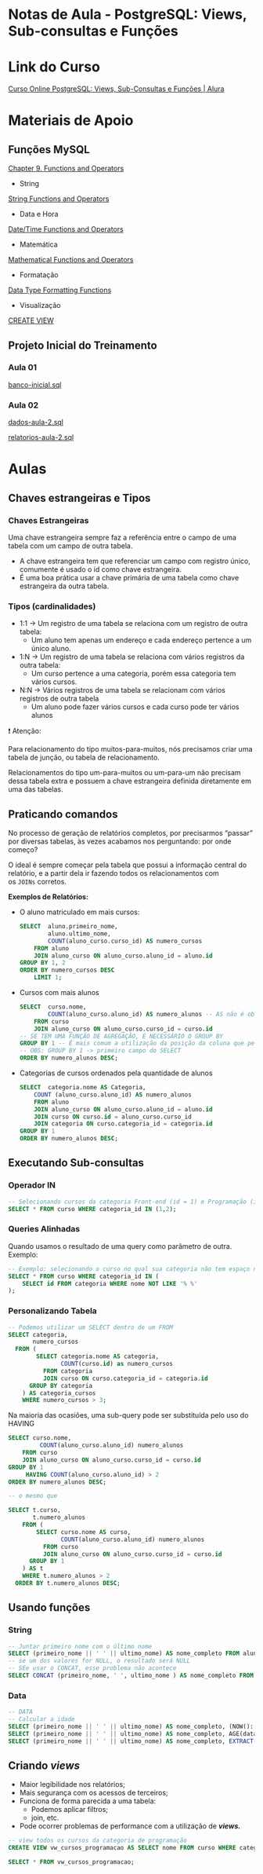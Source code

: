 # Notas de Aula - PostgreSQL: Views, Sub-consultas e Funções

# Link do Curso

[Curso Online PostgreSQL: Views, Sub-Consultas e Funções | Alura](https://cursos.alura.com.br/course/postgresql-views-sub-consultas-funcoes)

# Materiais de Apoio

## Funções MySQL

[Chapter 9. Functions and Operators](https://www.postgresql.org/docs/current/functions.html)

- String

[String Functions and Operators](https://www.postgresql.org/docs/9.1/functions-string.html)

- Data e Hora

[Date/Time Functions and Operators](https://www.postgresql.org/docs/9.1/functions-datetime.html)

- Matemática

[Mathematical Functions and Operators](https://www.postgresql.org/docs/9.5/functions-math.html)

- Formatação

[Data Type Formatting Functions](https://www.postgresql.org/docs/9.5/functions-formatting.html)

- Visualização

[CREATE VIEW](https://www.postgresql.org/docs/9.2/sql-createview.html)

## Projeto Inicial do Treinamento

### Aula 01

[banco-inicial.sql](Notas%20de%20Aula%20-%20PostgreSQL%20Views,%20Sub-consultas%20e%20%2026d3fe7f9e0241278685f79e6e01968a/banco-inicial.sql)

### Aula 02

[dados-aula-2.sql](Notas%20de%20Aula%20-%20PostgreSQL%20Views,%20Sub-consultas%20e%20%2026d3fe7f9e0241278685f79e6e01968a/dados-aula-2.sql)

[relatorios-aula-2.sql](Notas%20de%20Aula%20-%20PostgreSQL%20Views,%20Sub-consultas%20e%20%2026d3fe7f9e0241278685f79e6e01968a/relatorios-aula-2.sql)

# Aulas

## Chaves estrangeiras e Tipos

### Chaves Estrangeiras

Uma chave estrangeira sempre faz a referência entre o campo de uma tabela com um campo de outra tabela. 

- A chave estrangeira tem que referenciar um campo com registro único, comumente é usado o id como chave estrangeira.
- É uma boa prática usar a chave primária de uma tabela como chave estrangeira da outra tabela.

### Tipos (cardinalidades)

- 1:1 → Um registro de uma tabela se relaciona com um registro de outra tabela:
    - Um aluno tem apenas um endereço e cada endereço pertence a um único aluno.
- 1:N → Um registro de uma tabela se relaciona com vários registros da outra tabela:
    - Um curso pertence a uma categoria, porém essa categoria tem vários cursos.
- N:N → Vários registros de  uma tabela se relacionam com vários registros de outra tabela
    - Um aluno pode fazer vários cursos e cada curso pode ter vários alunos

<aside>
❗ Atenção:

Para relacionamento do tipo muitos-para-muitos, nós precisamos criar uma tabela de junção, ou tabela de relacionamento.

Relacionamentos do tipo um-para-muitos ou um-para-um não precisam dessa tabela extra e possuem a chave estrangeira definida diretamente em uma das tabelas.

</aside>

## Praticando comandos

No processo de geração de relatórios completos, por precisarmos “passar” por diversas tabelas, às vezes acabamos nos perguntando: por onde começo?

O ideal é sempre começar pela tabela que possui a informação central do relatório, e a partir dela ir fazendo todos os relacionamentos com os `JOINs` corretos.

**Exemplos de Relatórios:**

- O aluno matriculado em mais cursos:
    
    ```sql
    SELECT  aluno.primeiro_nome,
    		aluno.ultimo_nome,
    		COUNT(aluno_curso.curso_id) AS numero_cursos
    	FROM aluno
    	JOIN aluno_curso ON aluno_curso.aluno_id = aluno.id
    GROUP BY 1, 2
    ORDER BY numero_cursos DESC
    	LIMIT 1;
    ```
    
- Cursos com mais alunos
    
    ```sql
    SELECT  curso.nome,
    		COUNT(aluno_curso.aluno_id) AS numero_alunos -- AS não é obrigatório
    	FROM curso
    	JOIN aluno_curso ON aluno_curso.curso_id = curso.id
    -- SE TEM UMA FUNÇÃO DE AGREGAÇÃO, É NECESSÁRIO O GROUP BY
    GROUP BY 1 -- É mais comum a utilização da posição da coluna que pelo nome
    -- OBS: GROUP BY 1 -> primeiro campo do SELECT
    ORDER BY numero_alunos DESC;
    ```
    
- Categorias de cursos ordenados pela quantidade de alunos
    
    ```sql
    SELECT  categoria.nome AS Categoria,
    	COUNT (aluno_curso.aluno_id) AS numero_alunos
    	FROM aluno
    	JOIN aluno_curso ON aluno_curso.aluno_id = aluno.id
    	JOIN curso ON curso.id = aluno_curso.curso_id
    	JOIN categoria ON curso.categoria_id = categoria.id
    GROUP BY 1
    ORDER BY numero_alunos DESC;
    ```
    

## Executando Sub-consultas

### Operador IN

```sql
-- Selecionando cursos da categoria Front-end (id = 1) e Programação (id = 2)
SELECT * FROM curso WHERE categoria_id IN (1,2);
```

### Queries Alinhadas

Quando usamos o resultado de uma query como parâmetro de outra. Exemplo:

```sql
-- Exemplo: selecionando o curso no qual sua categoria não tem espaço no nome
SELECT * FROM curso WHERE categoria_id IN (
	SELECT id FROM categoria WHERE nome NOT LIKE '% %'
);
```

### Personalizando Tabela

```sql
-- Podemos utilizar um SELECT dentro de um FROM
SELECT categoria, 
	   numero_cursos
  FROM (
		SELECT categoria.nome AS categoria,
        	   COUNT(curso.id) as numero_cursos
    	  FROM categoria
          JOIN curso ON curso.categoria_id = categoria.id
	  GROUP BY categoria
	) AS categoria_cursos
	WHERE numero_cursos > 3;
```

Na maioria das ocasiões, uma sub-query pode ser substituída pelo uso do HAVING

```sql
SELECT curso.nome,
         COUNT(aluno_curso.aluno_id) numero_alunos
    FROM curso
    JOIN aluno_curso ON aluno_curso.curso_id = curso.id
GROUP BY 1
     HAVING COUNT(aluno_curso.aluno_id) > 2
ORDER BY numero_alunos DESC;

-- o mesmo que

SELECT t.curso,
       t.numero_alunos
    FROM (
        SELECT curso.nome AS curso,
               COUNT(aluno_curso.aluno_id) numero_alunos
          FROM curso
          JOIN aluno_curso ON aluno_curso.curso_id = curso.id
      GROUP BY 1
    ) AS t
    WHERE t.numero_alunos > 2
  ORDER BY t.numero_alunos DESC;

```

## Usando funções

### String

```sql
-- Juntar primeiro nome com o último nome
SELECT (primeiro_nome || ' ' || ultimo_nome) AS nome_completo FROM aluno;
-- se um dos valores for NULL, o resultado será NULL
-- SEe usar o CONCAT, esse problema não acontece
SELECT CONCAT (primeiro_nome, ' ', ultimo_nome ) AS nome_completo FROM aluno;
```

### Data

```sql
-- DATA
-- Calcular a idade
SELECT (primeiro_nome || ' ' || ultimo_nome) AS nome_completo, (NOW()::DATE - data_nascimento)/365 FROM aluno;
SELECT (primeiro_nome || ' ' || ultimo_nome) AS nome_completo, AGE(data_nascimento) FROM aluno;
SELECT (primeiro_nome || ' ' || ultimo_nome) AS nome_completo, EXTRACT(YEAR FROM AGE(data_nascimento)) FROM aluno;
```

## Criando *views*

- Maior legibilidade nos relatórios;
- Mais segurança com os acessos de terceiros;
- Funciona de forma parecida a uma tabela:
    - Podemos aplicar filtros;
    - join, etc.
- Pode ocorrer problemas de performance com a utilização de *****views.*****

```sql
-- view todos os cursos da categoria de programação
CREATE VIEW vw_cursos_programacao AS SELECT nome FROM curso WHERE categoria_id = 2;

SELECT * FROM vw_cursos_programacao;
```
